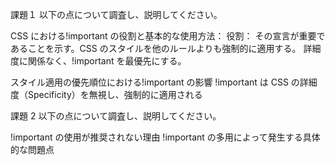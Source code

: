 課題１
以下の点について調査し、説明してください。

CSS における!important の役割と基本的な使用方法：
役割：
その宣言が重要であることを示す。CSS のスタイルを他のルールよりも強制的に適用する。
詳細度に関係なく、!important を最優先にする。

スタイル適用の優先順位における!important の影響
!important は CSS の詳細度（Specificity）を無視し、強制的に適用される

課題 2
以下の点について調査し、説明してください。

!important の使用が推奨されない理由
!important の多用によって発生する具体的な問題点
